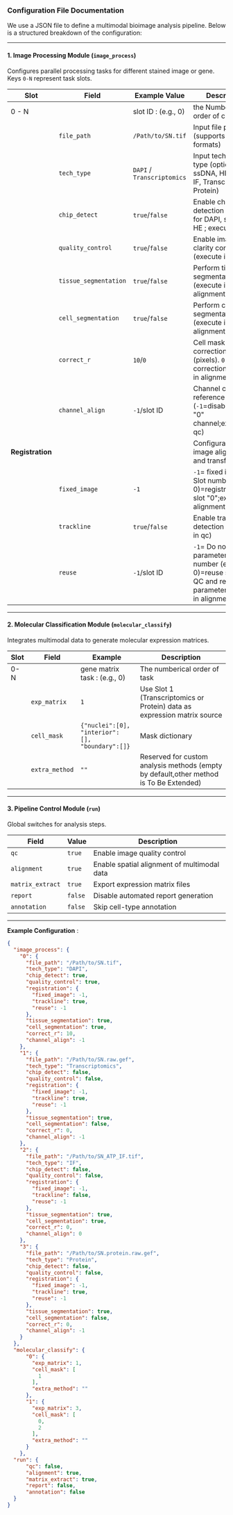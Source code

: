 ### Configuration File Documentation  
We use a JSON file to define a multimodal bioimage analysis pipeline. Below is a structured breakdown of the configuration:

---

#### **1. Image Processing Module (`image_process`)**  
Configures parallel processing tasks for different stained image or gene. Keys `0-N` represent task slots.

| Slot             | Field                 | Example Value              | Description                                                                                                              |
|------------------|-----------------------|----------------------------|--------------------------------------------------------------------------------------------------------------------------|
| 0 - N            |                       | slot ID : (e.g., 0)        | the Numberical order of channel                                                                                          |
|                  | `file_path`           | `/Path/to/SN.tif`          | Input file path (supports TIF/GEF formats)                                                                               |
|                  | `tech_type`           | `DAPI` / `Transcriptomics` | Input technology type (options: ssDNA, HE, DAPI, IF, Transcriptomics, Protein)                                           |
|                  | `chip_detect`         | `true`/`false`             | Enable chip detection (typically for DAPI, ssDNA, HE ; execute in qc)                                                    |
|                  | `quality_control`     | `true`/`false`             | Enable image clarity control (execute in qc)                                                                             |
|                  | `tissue_segmentation` | `true`/`false`             | Perform tissue segmentation (execute in alignment)                                                                       |
|                  | `cell_segmentation`   | `true`/`false`             | Perform cell segmentation (execute in alignment)                                                                         |
|                  | `correct_r`           | `10`/`0`                   | Cell mask correction radius (pixels). `0` = disable correction (execute in alignment)                                    |
|                  | `channel_align`       | `-1`/slot ID               | Channel calibration reference (`-1`=disable, `0`=use "0" channel;execute in qc)                                          |
| **Registration** |                       |                            | Configuration for image alignment and transformation                                                                     |
|                  | `fixed_image`         | `-1`                       | `-1`= fixed image; Slot number (e.g., 0)=registration with slot "0";execute in alignment)                                |
|                  | `trackline`           | `true`/`false`             | Enable trackline detection (execute in qc)                                                                               |
|                  | `reuse`               | `-1`/slot ID               | `-1`= Do not reuse parameters; Slot number (e.g., 0)=reuse slot "0" QC and registration parameters;execute in alignment) |

---

#### **2. Molecular Classification Module (`molecular_classify`)**  
Integrates multimodal data to generate molecular expression matrices.

| Slot | Field           | Example                      | Description                                                              |
|-----|-----------------|------------------------------|--------------------------------------------------------------------------|
| 0-N |                 | gene matrix task : (e.g., 0) | The numberical order of task                                             |
|     | `exp_matrix`    | `1`                          | Use Slot 1 (Transcriptomics or Protein) data as expression matrix source |
|     | `cell_mask`     | `{"nuclei":[0], "interior": [], "boundary":[]}`| Mask dictionary                                                |
|     | `extra_method`  | `""`                         | Reserved for custom analysis methods (empty by default,other method is To Be Extended) |


---

#### **3. Pipeline Control Module (`run`)**  
Global switches for analysis steps.

| Field             | Value   | Description                                               |
|-------------------|---------|-----------------------------------------------------------|
| `qc`              | `true`  | Enable image quality control  |
| `alignment`       | `true`  | Enable spatial alignment of multimodal data               |
| `matrix_extract`  | `true`  | Export expression matrix files                            |
| `report`          | `false` | Disable automated report generation                       |
| `annotation`      | `false` | Skip cell-type annotation                                 |

---
**Example Configuration** :

```json
{
  "image_process": {
    "0": {
      "file_path": "/Path/to/SN.tif",
      "tech_type": "DAPI",
      "chip_detect": true,
      "quality_control": true,
      "registration": {
        "fixed_image": -1,
        "trackline": true,
        "reuse": -1
      },
      "tissue_segmentation": true,
      "cell_segmentation": true,
      "correct_r": 10,
      "channel_align": -1
    },
    "1": {
      "file_path": "/Path/to/SN.raw.gef",
      "tech_type": "Transcriptomics",
      "chip_detect": false,
      "quality_control": false,
      "registration": {
        "fixed_image": -1,
        "trackline": true,
        "reuse": -1
      },
      "tissue_segmentation": true,
      "cell_segmentation": false,
      "correct_r": 0,
      "channel_align": -1
    },
    "2": {
      "file_path": "/Path/to/SN_ATP_IF.tif",
      "tech_type": "IF",
      "chip_detect": false,
      "quality_control": false,
      "registration": {
        "fixed_image": -1,
        "trackline": false,
        "reuse": -1
      },
      "tissue_segmentation": true,
      "cell_segmentation": true,
      "correct_r": 0,
      "channel_align": 0
    },
    "3": {
      "file_path": "/Path/to/SN.protein.raw.gef",
      "tech_type": "Protein",
      "chip_detect": false,
      "quality_control": false,
      "registration": {
        "fixed_image": -1,
        "trackline": true,
        "reuse": -1
      },
      "tissue_segmentation": true,
      "cell_segmentation": false,
      "correct_r": 0,
      "channel_align": -1
    }
  },
  "molecular_classify": {
      "0": {
        "exp_matrix": 1,
        "cell_mask": [
          1
        ],
        "extra_method": ""
      },
      "1": {
        "exp_matrix": 3,
        "cell_mask": [
          0,
          2
        ],
        "extra_method": ""
      }
    },
  "run": {
      "qc": false,
      "alignment": true,
      "matrix_extract": true,
      "report": false,
      "annotation": false
  }
}
```
